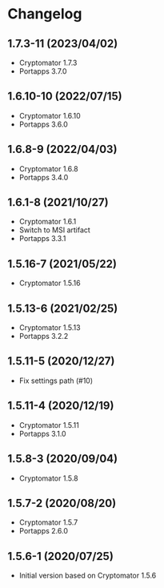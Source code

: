 # Changelog

## 1.7.3-11 (2023/04/02)

* Cryptomator 1.7.3
* Portapps 3.7.0

## 1.6.10-10 (2022/07/15)

* Cryptomator 1.6.10
* Portapps 3.6.0

## 1.6.8-9 (2022/04/03)

* Cryptomator 1.6.8
* Portapps 3.4.0

## 1.6.1-8 (2021/10/27)

* Cryptomator 1.6.1
* Switch to MSI artifact
* Portapps 3.3.1

## 1.5.16-7 (2021/05/22)

* Cryptomator 1.5.16

## 1.5.13-6 (2021/02/25)

* Cryptomator 1.5.13
* Portapps 3.2.2

## 1.5.11-5 (2020/12/27)

* Fix settings path (#10)

## 1.5.11-4 (2020/12/19)

* Cryptomator 1.5.11
* Portapps 3.1.0

## 1.5.8-3 (2020/09/04)

* Cryptomator 1.5.8

## 1.5.7-2 (2020/08/20)

* Cryptomator 1.5.7
* Portapps 2.6.0

## 1.5.6-1 (2020/07/25)

* Initial version based on Cryptomator 1.5.6
